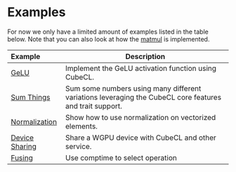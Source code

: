 # Examples

For now we only have a limited amount of examples listed in the table below. Note that you can also
look at how the [matmul](https://github.com/tracel-ai/cubecl/tree/main/crates/cubecl-matmul) is
implemented.

| Example                                                                                 | Description                                                                                             |
| :-------------------------------------------------------------------------------------- | ------------------------------------------------------------------------------------------------------- |
| [GeLU](https://github.com/tracel-ai/cubecl/tree/main/examples/gelu)                     | Implement the GeLU activation function using CubeCL.                                                    |
| [Sum Things](https://github.com/tracel-ai/cubecl/tree/main/examples/sum_things)         | Sum some numbers using many different variations leveraging the CubeCL core features and trait support. |
| [Normalization](https://github.com/tracel-ai/cubecl/tree/main/examples/normalization)   | Show how to use normalization on vectorized elements.                                                   |
| [Device Sharing](https://github.com/tracel-ai/cubecl/tree/main/examples/device_sharing) | Share a WGPU device with CubeCL and other service.                                                      |
| [Fusing](https://github.com/tracel-ai/cubecl/tree/main/examples/fusing)                 | Use comptime to select operation                                                                        |
